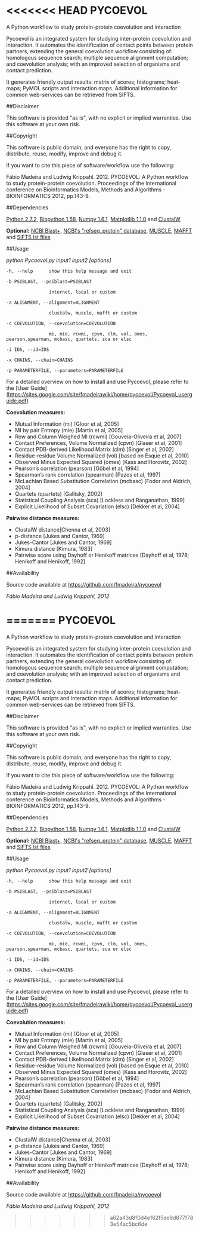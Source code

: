 <<<<<<< HEAD
﻿﻿PYCOEVOL
========
A Python workflow to study protein-protein coevolution and interaction
 
Pycoevol is an integrated system for studying inter-protein coevolution and interaction.
It automates the identification of contact points between protein partners, extending the 
general coevolution workflow consisting of: homologous sequence search; multiple sequence 
alignment computation; and coevolution analysis; with an improved selection of organisms 
and contact prediction. 

It generates friendly output results: matrix of scores; histograms;
heat-maps; PyMOL scripts and interaction maps. Additional information for common web-services
can be retrieved from SIFTS. 

##Disclaimer 

This software is provided "as is", with no explicit or implied warranties. 
Use this software at your own risk.

##Copyright

This software is public domain, and everyone has the right to copy, 
distribute, reuse, modify, improve and debug it.

If you want to cite this piece of software/workflow use the following:

Fábio Madeira and Ludwig Krippahl. 2012. PYCOEVOL: A Python workflow to study 
protein-protein coevolution. Proceedings of the International conference on 
Bioinformatics Models, Methods and Algorithms - BIOINFORMATICS 2012, pp.143-9. 

##Dependencies

[Python 2.7.2](http://python.org/),
[Biopython 1.58](http://biopython.org/),
[Numpy 1.6.1](http://numpy.scipy.org/),
[Matplotlib 1.1.0](http://matplotlib.sourceforge.net/) and
[ClustalW](http://www.clustal.org/)

**Optional:**
[NCBI Blast+](http://blast.ncbi.nlm.nih.gov/Blast.cgi?CMD=Web&PAGE_TYPE=BlastDocs&DOC_TYPE=Download),
[NCBI's "refseq_protein" database](ftp://ftp.ncbi.nlm.nih.gov/blast/db/),
[MUSCLE](http://www.drive5.com/muscle/),
[MAFFT](http://mafft.cbrc.jp/alignment/software/) and
[SIFTS lst files](http://www.ebi.ac.uk/pdbe/docs/sifts/quick.html)


##Usage
 
_python Pycoevol.py input1 input2 [options]_


 
	-h, --help		show this help message and exit
     
	-b PSIBLAST, --psiblast=PSIBLAST
 
					internet, local or custom
     
	-a ALIGNMENT, --alignment=ALIGNMENT
 
					clustalw, muscle, mafft or custom
     
	-c COEVOLUTION, --coevolution=COEVOLUTION
 
					mi, mie, rcwmi, cpvn, clm, vol, omes, pearson,spearman, mcbasc, quartets, sca or elsc
     
	-i IDS, --id=IDS
 
	-x CHAINS, --chain=CHAINS
 
	-p PARAMETERFILE, --parameters=PARAMETERFILE

For a detailed overview on how to install and use Pycoevol, please refer to the [User Guide] (https://sites.google.com/site/fmadeirawiki/home/pycoevol/Pycoevol_userguide.pdf) 


**Coevolution measures:**

* Mutual Information (mi) [Gloor et al, 2005]
* MI by pair Entropy (mie) [Martin et al, 2005]
* Row and Column Weighed MI (rcwmi) [Gouveia-Oliveira et al, 2007]
* Contact Preferences, Volume Normalized (cpvn) [Glaser et al, 2001]
* Contact PDB-derived Likelihood Matrix (clm) [Singer et al, 2002]
* Residue-residue Volume Normalized (vol) [based on Esque et al, 2010]
* Observed Minus Expected Squared  (omes) [Kass and Horovitz, 2002]
* Pearson’s correlation (pearson) [Göbel et al, 1994]
* Spearman’s rank correlation (spearman) [Pazos et al, 1997]
* McLachlan Based Substitution Correlation (mcbasc) [Fodor and Aldrich, 2004]
* Quartets (quartets) [Galitsky, 2002]
* Statistical Coupling Analysis (sca) [Lockless and Ranganathan, 1999]
* Explicit Likelihood of Subset Covariation (elsc) [Dekker et al, 2004]

**Pairwise distance measures:**

* ClustalW distance[Chenna et al, 2003]
* p-distance [Jukes and Cantor, 1969]
* Jukes-Cantor [Jukes and Cantor, 1969]
* Kimura distance [Kimura, 1983]
* Pairwise score using Dayhoff or Henikoff matrices [Dayhoff et al, 1978; 
Henikoff and Henikoff, 1992]

##Availability

Source code available at
https://github.com/fmadeira/pycoevol


*Fábio Madeira and Ludwig Krippahl, 2012*

=======
﻿PYCOEVOL
========
A Python workflow to study protein-protein coevolution and interaction
 
Pycoevol is an integrated system for studying inter-protein coevolution and interaction.
It automates the identification of contact points between protein partners, extending the 
general coevolution workflow consisting of: homologous sequence search; multiple sequence 
alignment computation; and coevolution analysis; with an improved selection of organisms 
and contact prediction. 

It generates friendly output results: matrix of scores; histograms;
heat-maps; PyMOL scripts and interaction maps. Additional information for common web-services
can be retrieved from SIFTS. 

##Disclaimer 

This software is provided "as is", with no explicit or implied warranties. 
Use this software at your own risk.

##Copyright

This software is public domain, and everyone has the right to copy, 
distribute, reuse, modify, improve and debug it.

If you want to cite this piece of software/workflow use the following:

Fábio Madeira and Ludwig Krippahl. 2012. PYCOEVOL: A Python workflow to study 
protein-protein coevolution. Proceedings of the International conference on 
Bioinformatics Models, Methods and Algorithms - BIOINFORMATICS 2012, pp.143-9. 

##Dependencies

[Python 2.7.2](http://python.org/),
[Biopython 1.58](http://biopython.org/),
[Numpy 1.6.1](http://numpy.scipy.org/),
[Matplotlib 1.1.0](http://matplotlib.sourceforge.net/) and
[ClustalW](http://www.clustal.org/)

**Optional:**
[NCBI Blast+](http://blast.ncbi.nlm.nih.gov/Blast.cgi?CMD=Web&PAGE_TYPE=BlastDocs&DOC_TYPE=Download),
[NCBI's "refseq_protein" database](ftp://ftp.ncbi.nlm.nih.gov/blast/db/),
[MUSCLE](http://www.drive5.com/muscle/),
[MAFFT](http://mafft.cbrc.jp/alignment/software/) and
[SIFTS lst files](http://www.ebi.ac.uk/pdbe/docs/sifts/quick.html)


##Usage
 
_python Pycoevol.py input1 input2 [options]_


 
	-h, --help		show this help message and exit
     
	-b PSIBLAST, --psiblast=PSIBLAST
 
					internet, local or custom
     
	-a ALIGNMENT, --alignment=ALIGNMENT
 
					clustalw, muscle, mafft or custom
     
	-c COEVOLUTION, --coevolution=COEVOLUTION
 
					mi, mie, rcwmi, cpvn, clm, vol, omes, pearson,spearman, mcbasc, quartets, sca or elsc
     
	-i IDS, --id=IDS
 
	-x CHAINS, --chain=CHAINS
 
	-p PARAMETERFILE, --parameters=PARAMETERFILE

For a detailed overview on how to install and use Pycoevol, please refer to the [User Guide] (https://sites.google.com/site/fmadeirawiki/home/pycoevol/Pycoevol_userguide.pdf) 


**Coevolution measures:**

* Mutual Information (mi) [Gloor et al, 2005]
* MI by pair Entropy (mie) [Martin et al, 2005]
* Row and Column Weighed MI (rcwmi) [Gouveia-Oliveira et al, 2007]
* Contact Preferences, Volume Normalized (cpvn) [Glaser et al, 2001]
* Contact PDB-derived Likelihood Matrix (clm) [Singer et al, 2002]
* Residue-residue Volume Normalized (vol) [based on Esque et al, 2010]
* Observed Minus Expected Squared  (omes) [Kass and Horovitz, 2002]
* Pearson’s correlation (pearson) [Göbel et al, 1994]
* Spearman’s rank correlation (spearman) [Pazos et al, 1997]
* McLachlan Based Substitution Correlation (mcbasc) [Fodor and Aldrich, 2004]
* Quartets (quartets) [Galitsky, 2002]
* Statistical Coupling Analysis (sca) [Lockless and Ranganathan, 1999]
* Explicit Likelihood of Subset Covariation (elsc) [Dekker et al, 2004]

**Pairwise distance measures:**

* ClustalW distance[Chenna et al, 2003]
* p-distance [Jukes and Cantor, 1969]
* Jukes-Cantor [Jukes and Cantor, 1969]
* Kimura distance [Kimura, 1983]
* Pairwise score using Dayhoff or Henikoff matrices [Dayhoff et al, 1978; 
Henikoff and Henikoff, 1992]

##Availability

Source code available at
https://github.com/fmadeira/pycoevol


*Fábio Madeira and Ludwig Krippahl, 2012*

>>>>>>> a62a43d8f0d4e162f5ee9d877f783e54ac5bc6de
